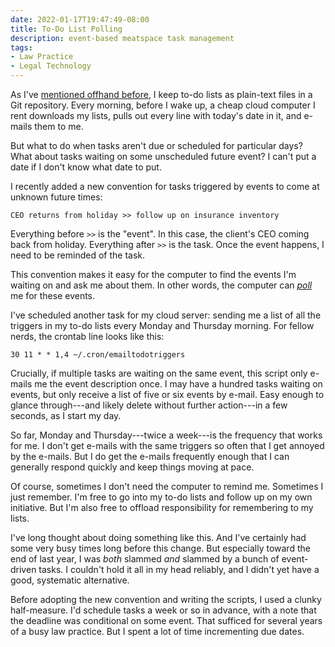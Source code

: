 ```yaml
---
date: 2022-01-17T19:47:49-08:00
title: To-Do List Polling
description: event-based meatspace task management
tags:
- Law Practice
- Legal Technology
---
```


As I've [mentioned offhand before](https://writing.kemitchell.com/2021/06/16/In-Praise-of-Cron.html), I keep to-do lists as plain-text files in a Git repository.  Every morning, before I wake up, a cheap cloud computer I rent downloads my lists, pulls out every line with today's date in it, and e-mails them to me.

But what to do when tasks aren't due or scheduled for particular days?  What about tasks waiting on some unscheduled future event?  I can't put a date if I don't know what date to put.

I recently added a new convention for tasks triggered by events to come at unknown future times:

```
CEO returns from holiday >> follow up on insurance inventory
```

Everything before `>>` is the "event".  In this case, the client's CEO coming back from holiday.  Everything after `>>` is the task.  Once the event happens, I need to be reminded of the task.

This convention makes it easy for the computer to find the events I'm waiting on and ask me about them.  In other words, the computer can [_poll_](https://en.wikipedia.org/wiki/Polling_(computer_science)) me for these events.

I've scheduled another task for my cloud server: sending me a list of all the triggers in my to-do lists every Monday and Thursday morning.  For fellow nerds, the crontab line looks like this:

```crontab
30 11 * * 1,4 ~/.cron/emailtodotriggers
```

Crucially, if multiple tasks are waiting on the same event, this script only e-mails me the event description once.  I may have a hundred tasks waiting on events, but only receive a list of five or six events by e-mail.  Easy enough to glance through---and likely delete without further action---in a few seconds, as I start my day.

So far, Monday and Thursday---twice a week---is the frequency that works for me.  I don't get e-mails with the same triggers so often that I get annoyed by the e-mails.  But I do get the e-mails frequently enough that I can generally respond quickly and keep things moving at pace.

Of course, sometimes I don't need the computer to remind me.  Sometimes I just remember.  I'm free to go into my to-do lists and follow up on my own initiative.  But I'm also free to offload responsibility for remembering to my lists.

I've long thought about doing something like this.  And I've certainly had some very busy times long before this change.  But especially toward the end of last year, I was _both_ slammed _and_ slammed by a bunch of event-driven tasks.  I couldn't hold it all in my head reliably, and I didn't yet have a good, systematic alternative.

Before adopting the new convention and writing the scripts, I used a clunky half-measure.  I'd schedule tasks a week or so in advance, with a note that the deadline was conditional on some event.  That sufficed for several years of a busy law practice.  But I spent a lot of time incrementing due dates.
